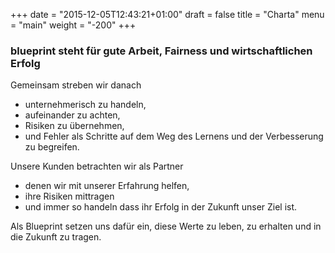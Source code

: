 +++
date = "2015-12-05T12:43:21+01:00"
draft = false
title = "Charta"
menu = "main"
weight = "-200"
+++

### blueprint steht für gute Arbeit, Fairness und wirtschaftlichen Erfolg

Gemeinsam streben wir danach

* unternehmerisch zu handeln,
* aufeinander zu achten,
* Risiken zu übernehmen,
* und Fehler als Schritte auf dem Weg des Lernens und der Verbesserung zu begreifen.


Unsere Kunden betrachten wir als Partner

* denen wir mit unserer Erfahrung helfen,
* ihre Risiken mittragen
* und immer so handeln dass ihr Erfolg in der Zukunft unser Ziel ist.

Als Blueprint setzen uns dafür ein,
diese Werte zu leben, zu erhalten und in die Zukunft zu tragen.
